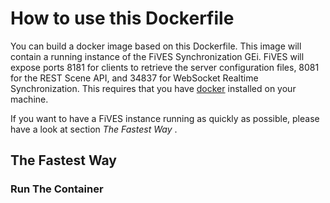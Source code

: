 # How to use this Dockerfile

You can build a docker image based on this Dockerfile. This image will contain a running instance of the FiVES Synchronization GEi. FiVES will expose ports 8181 for clients to retrieve the server configuration files, 8081 for the REST Scene API, and 34837 for WebSocket Realtime Synchronization. This requires that you have [docker](https://docs.docker.com/installation/) installed on your machine.

If you want to have a FiVES instance running as quickly as possible, please have a look at section _The Fastest Way_ .

## The Fastest Way

### Run The Container
